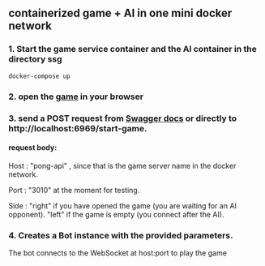 ## containerized game + AI in one mini docker network

### 1. Start the game service container and the AI container in the directory ssg
```
docker-compose up
```
### 2. open the [game](https://localhost:3010/pingpong) in your browser 
  
### 3. send a POST request from [Swagger docs](http://localhost:6969/documentation) or directly to http://localhost:6969/start-game. 

#### request body:

Host : "pong-api" , since that is the game server name in the docker network.

Port : "3010" at the moment for testing.

Side :
"right" if you have opened the game (you are waiting for an AI opponent).
"left" if the game is empty (you connect after the AI).

### 4. Creates a Bot instance with the provided parameters.

The bot connects to the WebSocket at host:port to play the game